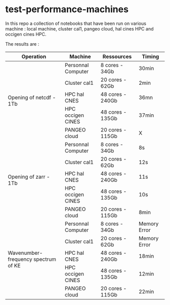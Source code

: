 # test-performance-machines

In this repo a collection of notebooks that have been run on various machine : local machine, cluster cal1, pangeo cloud, hal cines HPC and occigen cines HPC.

The results are :


<table>
    <thead>
        <tr>
            <th>Operation</th>
            <th>Machine</th>
            <th>Ressources</th>
            <th>Timing</th>
        </tr>
    </thead>
    <tbody>
        <tr>
            <td rowspan=5>Opening of netcdf -  1Tb</td>
             <td>Personnal Computer</td>
             <td>8 cores - 34Gb</td>
             <td>30min</td>
        </tr>
        <tr>
            <td>Cluster cal1</td>
            <td>20 cores - 62Gb</td>
            <td> 2min </td>
        </tr>
        <tr>
            <td>HPC hal CNES</td>
            <td>48 cores - 240Gb</td>
            <td>36mn</td>
        </tr>
        <tr>
            <td>HPC occigen CINES</td>
            <td>48 cores - 135Gb</td>
            <td>37min</td>
        </tr>
        <tr>
            <td>PANGEO cloud</td>
            <td>20 cores - 115Gb</td>
            <td> X </td>
        </tr>
         <tr>
            <td rowspan=5>Opening of zarr -  1Tb</td>
             <td>Personnal Computer</td>
             <td>8 cores - 34Gb</td>
             <td>8s</td>
        </tr>
        <tr>
            <td>Cluster cal1</td>
            <td>20 cores - 62Gb</td>
            <td> 12s </td>
        </tr>
        <tr>
            <td>HPC hal CNES</td>
            <td>48 cores - 240Gb</td>
            <td>11s</td>
        </tr>
        <tr>
            <td>HPC occigen CINES</td>
            <td>48 cores - 135Gb</td>
            <td>10s</td>
        </tr>
        <tr>
            <td>PANGEO cloud</td>
            <td>20 cores - 115Gb</td>
            <td>8min</td>
        </tr>
        <tr>
            <td rowspan=5>Wavenumber-frequency spectrum of KE </td>
             <td>Personnal Computer</td>
             <td>8 cores - 34Gb</td>
             <td> Memory Error </td>
        </tr>
        <tr>
            <td>Cluster cal1</td>
            <td>20 cores - 62Gb</td>
            <td> Memory Error </td>
        </tr>
        <tr>
            <td>HPC hal CNES</td>
            <td>48 cores - 240Gb</td>
            <td>18min</td>
        </tr>
        <tr>
            <td>HPC occigen CINES</td>
            <td>48 cores - 135Gb</td>
            <td>12min</td>
        </tr>
        <tr>
            <td>PANGEO cloud</td>
            <td>20 cores - 115Gb</td>
            <td>22min</td>
        </tr>
    </tbody>
</table>
